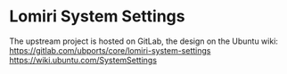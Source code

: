 # Lomiri System Settings

The upstream project is hosted on GitLab, the design on the Ubuntu wiki:
https://gitlab.com/ubports/core/lomiri-system-settings
https://wiki.ubuntu.com/SystemSettings

